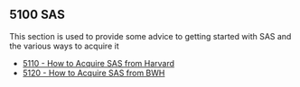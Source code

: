 ## 5100 SAS ##

This section is used to provide some advice to getting started with SAS and the various ways to acquire it

- [5110 - How to Acquire SAS from Harvard](https://github.com/sleepepi/howto/blob/master/5000-software/5100-sas/5110-acquire-sas-through-harvard.md)
- [5120 - How to Acquire SAS from BWH](https://github.com/sleepepi/howto/blob/master/5000-software/5100-sas/5120-acquire-sas-through-bwh.md)
